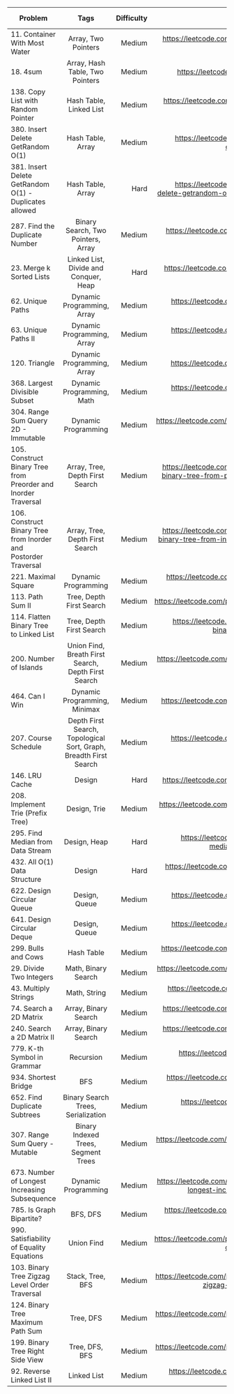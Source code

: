 | Problem          |      Tags      | Difficulty | Leetcode Link | My solution |
|------------------|:--------------:|-----------:|--------------:|------------:|
| 11. Container With Most Water | Array, Two Pointers | Medium | https://leetcode.com/problems/container-with-most-water/ | [link](/solutions/11.md) |
| 18. 4sum | Array, Hash Table, Two Pointers | Medium | https://leetcode.com/problems/4sum/| [link](/solutions/18.md)|
| 138. Copy List with Random Pointer | Hash Table, Linked List | Medium | https://leetcode.com/problems/copy-list-with-random-pointer/ | [link](/solutions/138.md) |
| 380. Insert Delete GetRandom O(1) | Hash Table, Array | Medium | https://leetcode.com/problems/insert-delete-getrandom-o1/ | [link](/solutions/380.md) |
| 381. Insert Delete GetRandom O(1) - Duplicates allowed | Hash Table, Array | Hard | https://leetcode.com/problems/insert-delete-getrandom-o1-duplicates-allowed/ | [link](/solutions/381.md) |
| 287. Find the Duplicate Number | Binary Search, Two Pointers, Array | Medium | https://leetcode.com/problems/find-the-duplicate-number/ | [link](/solutions/287.md) |
| 23. Merge k Sorted Lists | Linked List, Divide and Conquer, Heap | Hard | https://leetcode.com/problems/merge-k-sorted-lists/ | [link](/solutions/23.md) |
| 62. Unique Paths | Dynamic Programming, Array | Medium | https://leetcode.com/problems/unique-paths/ | [link](/solutions/62.md) |
| 63. Unique Paths II | Dynamic Programming, Array | Medium | https://leetcode.com/problems/unique-paths-ii/ | [link](/solutions/63.md) |
| 120. Triangle | Dynamic Programming, Array | Medium | https://leetcode.com/problems/triangle/ | [link](/solutions/120.md) |
| 368. Largest Divisible Subset | Dynamic Programming, Math | Medium | https://leetcode.com/problems/largest-divisible-subset/ | [link](/solutions/368.md) |
| 304. Range Sum Query 2D - Immutable | Dynamic Programming | Medium | https://leetcode.com/problems/range-sum-query-2d-immutable/ | [link](/solutions/304.md) |
| 105. Construct Binary Tree from Preorder and Inorder Traversal | Array, Tree, Depth First Search | Medium | https://leetcode.com/problems/construct-binary-tree-from-preorder-and-inorder-traversal/ | [link](/solutions/105.md) |
| 106. Construct Binary Tree from Inorder and Postorder Traversal | Array, Tree, Depth First Search | Medium | https://leetcode.com/problems/construct-binary-tree-from-inorder-and-postorder-traversal/ | [link](/solutions/106.md) |
| 221. Maximal Square | Dynamic Programming | Medium | https://leetcode.com/problems/maximal-square/ | [link](/solutions/221.md) |
| 113. Path Sum II | Tree, Depth First Search | Medium | https://leetcode.com/problems/path-sum-ii/ | [link](/solutions/113.md) |
| 114. Flatten Binary Tree to Linked List | Tree, Depth First Search | Medium | https://leetcode.com/problems/flatten-binary-tree-to-linked-list/ | [link](/solutions/114.md) |
| 200. Number of Islands | Union Find, Breath First Search, Depth First Search | Medium | https://leetcode.com/problems/number-of-islands/ | [link](/solutions/200.md) |
| 464. Can I Win | Dynamic Programming, Minimax | Medium | https://leetcode.com/problems/can-i-win/ | [link](/solutions/464.md) |
| 207. Course Schedule | Depth First Search, Topological Sort, Graph, Breadth First Search | Medium | https://leetcode.com/problems/course-schedule/ | [link](/solutions/207.md) |
| 146. LRU Cache | Design | Hard | https://leetcode.com/problems/lru-cache/ | [link](/solutions/146.md) |
| 208. Implement Trie (Prefix Tree) | Design, Trie | Medium | https://leetcode.com/problems/implement-trie-prefix-tree/ | [link](/solutions/208.md) |
| 295. Find Median from Data Stream | Design, Heap | Hard | https://leetcode.com/problems/find-median-from-data-stream/ | [link](/solutions/295.md) |
| 432. All O(1) Data Structure | Design | Hard | https://leetcode.com/problems/all-oone-data-structure/ | [link](/solutions/432.md) |
| 622. Design Circular Queue | Design, Queue | Medium | https://leetcode.com/problems/design-circular-queue/ | [link](/solutions/622.md) |
| 641. Design Circular Deque | Design, Queue | Medium | https://leetcode.com/problems/design-circular-deque/ | [link](/solutions/641.md) |
| 299. Bulls and Cows | Hash Table | Medium | https://leetcode.com/problems/bulls-and-cows/ | [link](/solutions/299.md) |
| 29. Divide Two Integers | Math, Binary Search | Medium | https://leetcode.com/problems/divide-two-integers/ | [link](/solutions/29.md) |
| 43. Multiply Strings | Math, String | Medium | https://leetcode.com/problems/multiply-strings/ | [link](/solutions/43.md) |
| 74. Search a 2D Matrix | Array, Binary Search | Medium | https://leetcode.com/problems/search-a-2d-matrix/ | [link](/solutions/74.md) |
| 240. Search a 2D Matrix II | Array, Binary Search | Medium | https://leetcode.com/problems/search-a-2d-matrix-ii/ | [link](/solutions/240.md) |
| 779. K-th Symbol in Grammar | Recursion | Medium | https://leetcode.com/problems/k-th-symbol-in-grammar/ | [link](/solutions/779.md) |
| 934. Shortest Bridge | BFS | Medium | https://leetcode.com/problems/shortest-bridge/ | [link](/solutions/934.md) |
| 652. Find Duplicate Subtrees | Binary Search Trees, Serialization | Medium | https://leetcode.com/problems/find-duplicate-subtrees/ | [link](/solutions/652.md) |
| 307. Range Sum Query - Mutable | Binary Indexed Trees, Segment Trees | Medium | https://leetcode.com/problems/range-sum-query-mutable/ | [link](/solutions/307.md) |
| 673. Number of Longest Increasing Subsequence | Dynamic Programming | Medium | https://leetcode.com/problems/number-of-longest-increasing-subsequence/ | [link](/solutions/673.md) |
| 785. Is Graph Bipartite? | BFS, DFS | Medium | https://leetcode.com/problems/is-graph-bipartite/ | [link](/solutions/785.md) |
| 990. Satisfiability of Equality Equations | Union Find | Medium | https://leetcode.com/problems/satisfiability-of-equality-equations/ | [link](/solutions/990.md) |
| 103. Binary Tree Zigzag Level Order Traversal | Stack, Tree, BFS | Medium | https://leetcode.com/problems/binary-tree-zigzag-level-order-traversal/ | [link](/solutions/103.md) |
| 124. Binary Tree Maximum Path Sum | Tree, DFS | Medium | https://leetcode.com/problems/binary-tree-maximum-path-sum/ | [link](/solutions/124.md) |
| 199. Binary Tree Right Side View | Tree, DFS, BFS | Medium | https://leetcode.com/problems/binary-tree-right-side-view/ | [link](/solutions/199.md) |
| 92. Reverse Linked List II | Linked List | Medium | https://leetcode.com/problems/reverse-linked-list-ii/ | [link](/solutions/92.md) |













